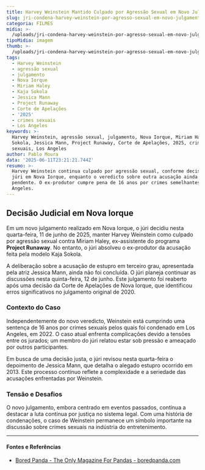 ```yaml
---
title: Harvey Weinstein Mantido Culpado por Agressão Sexual em Novo Julgamento
slug: jri-condena-harvey-weinstein-por-agresso-sexual-em-novo-julgamento
categoria: FILMES
midia: >-
  /uploads/jri-condena-harvey-weinstein-por-agresso-sexual-em-novo-julgamento-thumb.png
tipoMidia: imagem
thumb: >-
  /uploads/jri-condena-harvey-weinstein-por-agresso-sexual-em-novo-julgamento-thumb.png
tags:
  - Harvey Weinstein
  - agressão sexual
  - julgamento
  - Nova Iorque
  - Miriam Haley
  - Kaja Sokola
  - Jessica Mann
  - Project Runaway
  - Corte de Apelações
  - '2025'
  - crimes sexuais
  - Los Angeles
keywords: >-
  Harvey Weinstein, agressão sexual, julgamento, Nova Iorque, Miriam Haley, Kaja
  Sokola, Jessica Mann, Project Runaway, Corte de Apelações, 2025, crimes
  sexuais, Los Angeles
author: Pablo Moura
data: '2025-06-11T23:21:21.744Z'
resumo: >-
  Harvey Weinstein continua culpado por agressão sexual, conforme decisão do
  júri em Nova Iorque, enquanto o veredicto sobre outra acusação ainda está
  pendente. O ex-produtor cumpre pena de 16 anos por crimes semelhantes em Los
  Angeles.
---
```


## Decisão Judicial em Nova Iorque

Em um novo julgamento realizado em Nova Iorque, o júri decidiu nesta quarta-feira, 11 de junho de 2025, manter Harvey Weinstein como culpado por agressão sexual contra Miriam Haley, ex-assistente do programa **Project Runaway**. No entanto, o júri absolveu o ex-produtor da acusação feita pela modelo Kaja Sokola.

A deliberação sobre a acusação de estupro em terceiro grau, apresentada pela atriz Jessica Mann, ainda não foi concluída. O júri planeja continuar as discussões nesta quinta-feira, 12 de junho. Este julgamento foi reaberto após uma decisão da Corte de Apelações de Nova Iorque, que identificou erros significativos no julgamento original de 2020.

### Contexto do Caso

Independentemente do novo veredicto, Weinstein está cumprindo uma sentença de 16 anos por crimes sexuais pelos quais foi condenado em Los Angeles, em 2022. O caso atual enfrenta complicações devido a tensões entre os jurados; um membro do júri relatou estar sob pressão e ameaçado por outros participantes.

Em busca de uma decisão justa, o júri revisou nesta quarta-feira o depoimento de Jessica Mann, que detalha o alegado estupro ocorrido em 2013. Este processo contínuo reflete a complexidade e a seriedade das acusações enfrentadas por Weinstein.

### Tensão e Desafios

O novo julgamento, embora centrado em eventos passados, continua a destacar a luta contínua por justiça no sistema legal. Com uma história de condenações, o caso de Weinstein permanece um símbolo importante na discussão sobre crimes sexuais na indústria do entretenimento.

---

#### Fontes e Referências

- [Bored Panda - The Only Magazine For Pandas - boredpanda.com](https://www.boredpanda.com/)
